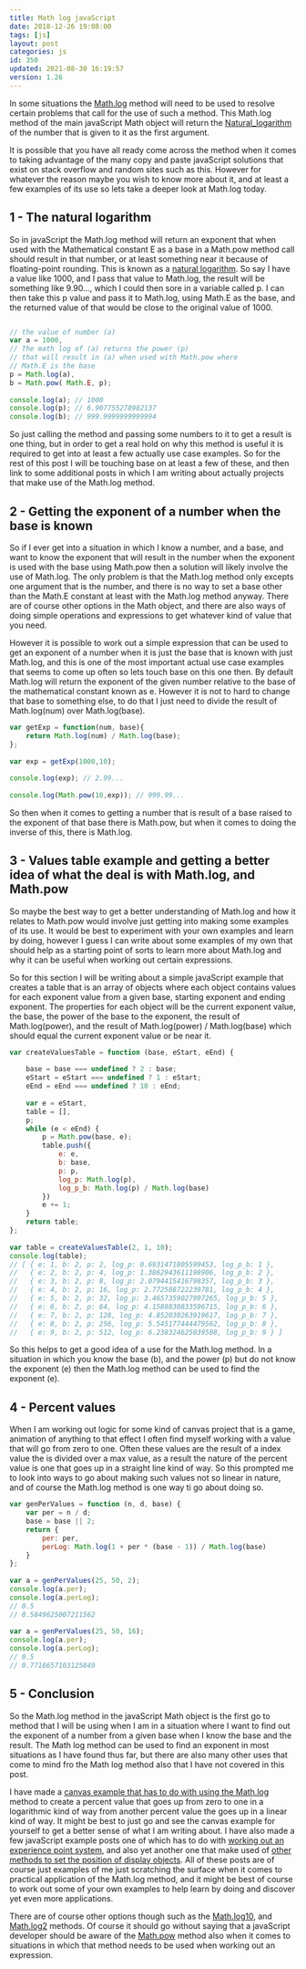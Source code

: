 ```yaml
---
title: Math log javaScript
date: 2018-12-26 19:08:00
tags: [js]
layout: post
categories: js
id: 350
updated: 2021-08-30 16:19:57
version: 1.26
---
```


In some situations the [Math.log](https://developer.mozilla.org/en-US/docs/Web/JavaScript/Reference/Global_Objects/Math/log) method will need to be used to resolve certain problems that call for the use of such a method. This Math.log method of the main javaScript Math object will return the [Natural_logarithm](https://en.wikipedia.org/wiki/Natural_logarithm) of the number that is given to it as the first argument. 

It is possible that you have all ready come across the method when it comes to taking advantage of the many copy and paste javaScript solutions that exist on stack overflow and random sites such as this. However for whatever the reason maybe you wish to know more about it, and at least a few examples of its use so lets take a deeper look at Math.log today.

<!-- more -->

## 1 - The natural logarithm

So in javaScript the Math.log method will return an exponent that when used with the Mathematical constant E as a base in a Math.pow method call should result in that number, or at least something near it because of floating-point rounding. This is known as a [natural logarithm](https://en.wikipedia.org/wiki/Natural_logarithm). So say I have a value like 1000, and I pass that value to Math.log, the result will be something like 9.90..., which I could then sore in a variable called p. I can then take this p value and pass it to Math.log, using Math.E as the base, and the returned value of that would be close to the original value of 1000.

```js

// the value of number (a)
var a = 1000,
// The math log of (a) returns the power (p) 
// that will result in (a) when used with Math.pow where
// Math.E is the base
p = Math.log(a), 
b = Math.pow( Math.E, p);
 
console.log(a); // 1000
console.log(p); // 6.907755278982137
console.log(b); // 999.9999999999994
```

So just calling the method and passing some numbers to it to get a result is one thing, but in order to get a real hold on why this method is useful it is required to get into at least a few actually use case examples. So for the rest of this post I will be touching base on at least a few of these, and then link to some additional posts in which I am writing about actually projects that make use of the Math.log method.

## 2 - Getting the exponent of a number when the base is known

So if I ever get into a situation in which I know a number, and a base, and want to know the exponent that will result in the number when the exponent is used with the base using Math.pow then a solution will likely involve the use of Math.log. The only problem is that the Math.log method only excepts one argument that is the number, and there is no way to set a base other than the Math.E constant at least with the Math.log method anyway. There are of course other options in the Math object, and there are also ways of doing simple operations and expressions to get whatever kind of value that you need.

However it is possible to work out a simple expression that can be used to get an exponent of a number when it is just the base that is known with just Math.log, and this is one of the most important actual use case examples that seems to come up often so lets touch base on this one then. By default Math.log will return the exponent of the given number relative to the base of the mathematical constant known as e. However it is not to hard to change that base to something else, to do that I just need to divide the result of Math.log\(num\) over Math.log\(base\).

```js
var getExp = function(num, base){
    return Math.log(num) / Math.log(base);
};
 
var exp = getExp(1000,10);
 
console.log(exp); // 2.99...
 
console.log(Math.pow(10,exp)); // 999.99...
```

So then when it comes to getting a number that is result of a base raised to the exponent of that base there is Math.pow, but when it comes to doing the inverse of this, there is Math.log.

## 3 - Values table example and getting a better idea of what the deal is with Math.log, and Math.pow

So maybe the best way to get a better understanding of Math.log and how it relates to Math.pow would involve just getting into making some examples of its use. It would be best to experiment with your own examples and learn by doing, however I guess I can write about some examples of my own that should help as a starting point of sorts to learn more about Math.log and why it can be useful when working out certain expressions.

So for this section I will be writing about a simple javaScript example that creates a table that is an array of objects where each object contains values for each exponent value from a given base, starting exponent and ending exponent. The properties for each object will be the current exponent value, the base, the power of the base to the exponent, the result of Math.log\(power\), and the result of Math.log\(power\) / Math.log\(base\) which should equal the current exponent value or be near it.

```js
var createValuesTable = function (base, eStart, eEnd) {
 
    base = base === undefined ? 2 : base;
    eStart = eStart === undefined ? 1 : eStart;
    eEnd = eEnd === undefined ? 10 : eEnd;
 
    var e = eStart,
    table = [],
    p;
    while (e < eEnd) {
        p = Math.pow(base, e);
        table.push({
            e: e,
            b: base,
            p: p,
            log_p: Math.log(p),
            log_p_b: Math.log(p) / Math.log(base)
        })
        e += 1;
    }
    return table;
};
 
var table = createValuesTable(2, 1, 10);
console.log(table);
// [ { e: 1, b: 2, p: 2, log_p: 0.6931471805599453, log_p_b: 1 },
//   { e: 2, b: 2, p: 4, log_p: 1.3862943611198906, log_p_b: 2 },
//   { e: 3, b: 2, p: 8, log_p: 2.0794415416798357, log_p_b: 3 },
//   { e: 4, b: 2, p: 16, log_p: 2.772588722239781, log_p_b: 4 },
//   { e: 5, b: 2, p: 32, log_p: 3.4657359027997265, log_p_b: 5 },
//   { e: 6, b: 2, p: 64, log_p: 4.1588830833596715, log_p_b: 6 },
//   { e: 7, b: 2, p: 128, log_p: 4.852030263919617, log_p_b: 7 },
//   { e: 8, b: 2, p: 256, log_p: 5.545177444479562, log_p_b: 8 },
//   { e: 9, b: 2, p: 512, log_p: 6.238324625039508, log_p_b: 9 } ]
```

So this helps to get a good idea of a use for the Math.log method. In a situation in which you know the base \(b\), and the power \(p\) but do not know the exponent \(e\) then the Math.log method can be used to find the exponent \(e\).

## 4 - Percent values

When I am working out logic for some kind of canvas project that is a game, animation of anything to that effect I often find myself working with a value that will go from zero to one. Often these values are the result of a index value the is divided over a max value, as a result the nature of the percent value is one that goes up in a straight line kind of way. So this prompted me to look into ways to go about making such values not so linear in nature, and of course the Math.log method is one way ti go about doing so.

```js
var genPerValues = function (n, d, base) {
    var per = n / d;
    base = base || 2;
    return {
        per: per,
        perLog: Math.log(1 + per * (base - 1)) / Math.log(base)
    }
};
 
var a = genPerValues(25, 50, 2);
console.log(a.per);
console.log(a.perLog);
// 0.5
// 0.5849625007211562
 
var a = genPerValues(25, 50, 16);
console.log(a.per);
console.log(a.perLog);
// 0.5
// 0.7718657103125849
```

## 5 - Conclusion

So the Math.log method in the javaScript Math object is the first go to method that I will be using when I am in a situation where I want to find out the exponent of a number from a given base when I know the base and the result. The Math log method can be used to find an exponent in most situations as I have found thus far, but there are also many other uses that come to mind fro the Math log method also that I have not covered in this post.

I have made a [canvas example that has to do with using the Math.log](/2020/08/08/canvas-example-percent-math-log/) method to create a percent value that goes up from zero to one in a logarithmic kind of way from another percent value the goes up in a linear kind of way. It might be best to just go and see the canvas example for yourself to get a better sense of what I am writing about. I have also made a few javaScript example posts one of which has to do with [working out an experience point system](/2020/04/27/js-javascript-example-exp-system/), and also yet another one that make used of [other methods to set the position of display objects](/2020/08/10/js-javascript-example-zig-zag-arc/). All of these posts are of course just examples of me just scratching the surface when it comes to practical application of the Math.log method, and it might be best of course to work out some of your own examples to help learn by doing and discover yet even more applications.

There are of course other options though such as the [Math.log10](https://developer.mozilla.org/en-US/docs/Web/JavaScript/Reference/Global_Objects/Math/log10), and [Math.log2](https://developer.mozilla.org/en-US/docs/Web/JavaScript/Reference/Global_Objects/Math/log2) methods. Of course it should go without saying that a javaScript developer should be aware of the [Math.pow](/2019/12/10/js-math-pow/) method also when it comes to situations in which that method needs to be used when working out an expression.
